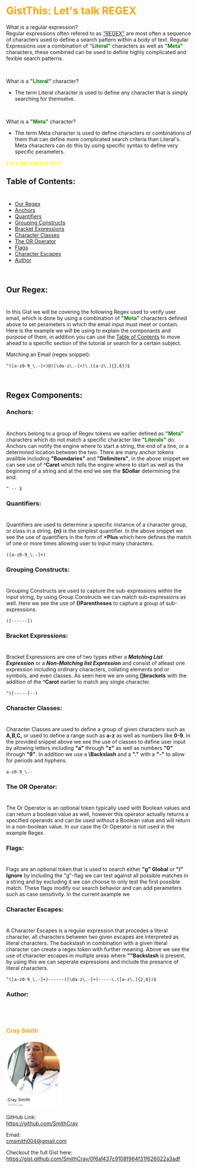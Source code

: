 # <span style="color:orange">GistThis: Let's talk REGEX</span>

What is a regular expression?
<br>
Regular expressions often refered to as ["REGEX"](https://en.wikipedia.org/wiki/Regular_expression) are most often a sequence of characters used to define a search pattern within a body of text. Regular Expressions use a combination of <span style="color:green">**"Literal"**</span> characters as well as <span style="color:green">**"Meta"**</span> characters, these combined can be used to define highly complicated and fexible search patterns.

<br>

What is a <span style="color:green">**"Literal"**</span> character?
<br>

- The term Literal character is used to define any character that is simply searching for themselve.

<br>

What is a <span style="color:green">**"Meta"**</span> character?
<br>

- The term Meta character is used to define characters or combinations of them that can define more complicated search criteria than Literal's.
  Meta characters can do this by using specific syntax to define very specific perameters.
  <br>

<span style="color:yellow"> _**Let's get started then!**_ </span>

## Table of Contents:

#

- [Our Regex](#our-regex)
- [Anchors](#anchors)
- [Quantifiers](#quantifiers)
- [Grouping Constructs](#grouping-constructs)
- [Bracket Expressions](#bracket-expressions)
- [Character Classes](#character-classes)
- [The OR Operator](#the-or-operator)
- [Flags](#flags)
- [Character Escapes](#character-escapes)
- [Author](#author)

<br>

## Our Regex:

#

In this Gist we will be covering the following Regex used to verify user email, which is done by using a combination of <span style="color:green">**"Meta"**</span> characters defined above to set perameters in which the email input must meet or contain. Here is the example we will be using to explain the componants and purpose of them, in addition you can use the [Table of Contents](#table-of-contents) to move ahead to a specific section of the tutorial or search for a certain subject.

Matching an Email (regex snippet):
<br>

    ^([a-z0-9_\.-]+)@([\da-z\.-]+)\.([a-z\.]{2,6})$

<br>

## Regex Components:

### Anchors:

#

Anchors belong to a group of Regex tokens we earlier defined as <span style="color:green">**"Meta"**</span> characters which do not match a specific character like <span style="color:green">**"Literals"**</span> do. Anchors can notify the engine where to start a string, the end of a line, or a determined location between the two. There are many anchor tokens availible including **"Boundaries"** and **"Delimiters"**, in the above snippet we can see use of **^Caret** which tells the engine where to start as well as the beginning of a string and at the end we see the **$Dollar** determining the end.

    ^ -- $

### Quantifiers:

#

Quantifiers are used to determine a specific instance of a character group, or class in a string, **{n}** is the simplest quantifier. In the above snippet we see the use of quantifiers in the form of **+Plus** which here defines the match of one or more times allowing user to input many characters.

    ([a-z0-9_\.-]+)

### Grouping Constructs:

#

Grouping Constructs are used to capture the sub-expressions within the input string, by using Group Constructs we can match sub-expressions as well. Here we see the use of **()Parentheses** to capture a group of sub-expressions.

    ([------])

### Bracket Expressions:

#

Bracket Expressions are one of two types either a _**Matching List Expression**_ or a _**Non-Matching list Expression**_ and consist of atleast one expression including ordinary characters, collating elements and or symbols, and even classes. As seen here we are using **[]brackets** with the addition of the **^Carot** earlier to match any single character.

    ^([-----]--)

### Character Classes:

#

Character Classes are used to define a group of given characters such as **A,B,C,** or used to define a range such as **a-z** as well as numbers like **0-9**. In the provided snippet above we see the use of classes to define user input by allowing letters including **"a"** through **"z"** as well as numbers **"0"** through **"9"**. In addition we use a **\Backslash** and a **"."** with a **"-"** to allow for periods and hyphens.

    a-z0-9_\.-

### The OR Operator:

#

The Or Operator is an optional token typically used with Boolean values and can return a boolean value as well, however this operator actually returns a specified operands and can be used without a Boolean value and will return in a non-boolean value. In our case the Or Operator is not used in the example Regex.

### Flags:

#

Flags are an optional token that is used to search either **"g" Global** or **"i" Ignore** by including the "g"-flag we can test against all possible matches in a string and by excluding it we can choose to only test the first possible match. These flags modify our search behavior and can add perameters such as case sensitivity. In the current axample we

### Character Escapes:

#

A Character Escapes is a regular expression that procedes a literal character, all characters between two given escapes are interpreted as literal characters. The backslash in combination with a given literal character can create a regex token with further meaning. Above we see the use of character escapes in multiple areas where **"\"Backslash** is present, by using this we can seperate expressions and include the presance of literal characters.

    ^([a-z0-9_\.-]+)------([\da-z\.-]+)-----\.([a-z\.]{2,6})$

### Author:

#

<br>
 
### <span style="color:orange">**Cray Smith**</span>

<img src="assets\p2cray.PNG" alt="Cray Smith GitHub" width="150px">

GitHub Link:
<br>
https://github.com/SmithCray

Email:
<br>
cmsmith004@gmail.com

Checkout the full Gist here:
https://gist.github.com/SmithCray/0f6af437c9108f964f31f626022a3adf

<br>
